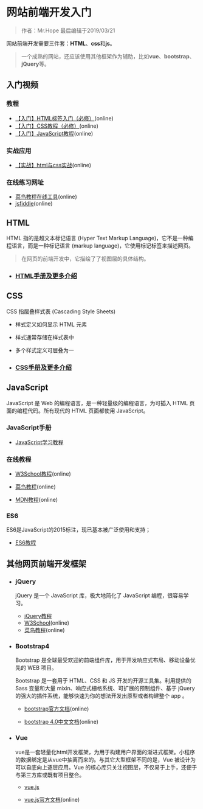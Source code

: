 # 网站前端开发入门

> 作者：Mr.Hope 最后编辑于2019/03/21

网站前端开发需要三件套：**HTML**、**css**和**js**。

> 一个成熟的网站，还应该使用其他框架作为辅助，比如**vue**、**bootstrap**、**jQuery**等。

## 入门视频

### 教程

- [【入门】HTML标签入门（必修）](http://biaoyansu.com/6.x)(online)
- [【入门】CSS教程（必修）](https://www.bilibili.com/video/av7293888)(online)
- [【入门】JavaScript教程](https://www.bilibili.com/video/av6698380)(online)

### 实战应用

- [【实战】html与css实战](https://www.bilibili.com/video/av8533758)(online)

### 在线练习网址

- [菜鸟教程在线工具](https://c.runoob.com/front-end/61)(online)
- [jsfiddle](https://jsfiddle.net/)(online)

## HTML

HTML 指的是超文本标记语言 (Hyper Text Markup Language)，它不是一种编程语言，而是一种标记语言 (markup language)，它使用标记标签来描述网页。

> 在网页的前端开发中，它描绘了了视图层的具体结构。

- ### [HTML手册及更多介绍](website/html)

## CSS

CSS 指层叠样式表 (Cascading Style Sheets)

- 样式定义如何显示 HTML 元素
- 样式通常存储在样式表中
- 多个样式定义可层叠为一

- ### [CSS手册及更多介绍](website/css)

## JavaScript

JavaScript 是 Web 的编程语言，是一种轻量级的编程语言，为可插入 HTML 页面的编程代码。所有现代的 HTML 页面都使用 JavaScript。

### JavaScript手册

- [JavaScript学习教程](/doc/language/js)

### 在线教程

- [W3School教程](http://www.w3school.com.cn/js/index.asp)(online)

- [菜鸟教程](https://www.runoob.com/js/js-tutorial.html)(online)

- [MDN教程](https://developer.mozilla.org/zh-CN/docs/Web/JavaScript)(online)

### ES6

ES6是JavaScript的2015标注，现已基本被广泛使用和支持；

- [ES6教程](/doc/language/js/es6)

## 其他网页前端开发框架

- ### jQuery

    jQuery 是一个 JavaScript 库，极大地简化了 JavaScript 编程，很容易学习。

    - [jQuery教程](website/jQuery)
    - [W3School](http://www.w3school.com.cn/jquery/index.asp)(online)
    - [菜鸟教程](https://www.runoob.com/jquery/jquery-tutorial.html)(online)

- ### Bootstrap4

    Bootstrap 是全球最受欢迎的前端组件库，用于开发响应式布局、移动设备优先的 WEB 项目。

    Bootstrap 是一套用于 HTML、CSS 和 JS 开发的开源工具集。利用提供的 Sass 变量和大量 mixin、响应式栅格系统、可扩展的预制组件、基于 jQuery 的强大的插件系统，能够快速为你的想法开发出原型或者构建整个 app 。

    - [bootstrap官方文档](https://getbootstrap.com/docs/4.1/getting-started/introduction/)(online)

    - [bootstrap 4.0中文文档](https://v4.bootcss.com/docs/4.0/getting-started/introduction/)(online)

- ### Vue

    vue是一套轻量化html开发框架，为用于构建用户界面的渐进式框架。小程序的数据绑定是从vue中抽离而来的。与其它大型框架不同的是，Vue 被设计为可以自底向上逐层应用。Vue 的核心库只关注视图层，不仅易于上手，还便于与第三方库或既有项目整合。

  - [vue.js](website/vue)

  - [vue.js官方文档](https://cn.vuejs.org/v2/guide/)(online)